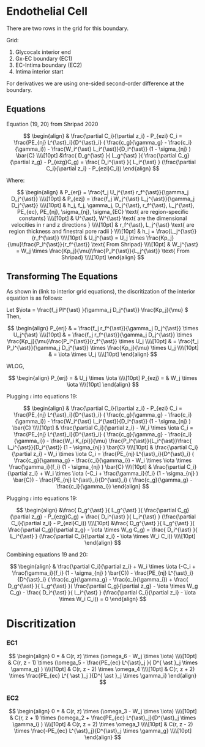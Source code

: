 # Endothelial Cell

There are two rows in the grid for this boundary.

Grid:   
1. Glycocalx interior end  
2. Gx-EC boundary (EC1)  
3. EC-Intima boundary (EC2)  
4. Intima interior start  
 
For derivatives we are using one-sided second-order difference at the boundary.


## Equations

Equation (19, 20) from Shripad 2020

$$
\begin{align}
& \frac{\partial C_i}{\partial z_i} - P_{ezi} C_i = \frac{PE_{nj} L^{\ast}_i}{D^{\ast}_i} ( \frac{c_g}{\gamma_g} - \frac{c_i}{\gamma_i}) - \frac{W_i^{\ast} L_i^{\ast}}{D_i^{\ast}} (1 - \sigma_{nj} ) \bar{C} \\\\[10pt]
&\frac{ D_g^{\ast} }{ L_g^{\ast} }( \frac{\partial C_g}{\partial z_g} - P_{ezg}C_g) = \frac{ D_i^{\ast} }{ L_i^{\ast} } (\frac{\partial C_i}{\partial z_i} -  P_{ezi}C_i))
\end{align}
$$

Where:   

$$
\begin{align}
& P_{erj} = \frac{f_j U_j^{\ast} r_f^{\ast}}{\gamma_j D_j^{\ast}} \\\\[10pt]
& P_{ezj} = \frac{f_j W_j^{\ast} L_j^{\ast}}{\gamma_j D_j^{\ast}} \\\\[10pt]
& h_j, f_j, \gamma_j, D_j^{\ast}, r_f^{\ast}, L_j^{\ast}, PE_{ec}, PE_{nj}, \sigma_{nj}, \sigma_{EC} \text{ are region-specific constants} \\\\[10pt]
& U^{\ast}, W^{\ast} \text{ are the dimensional velocities in r and z directions } \\\\[10pt]
& r_f^{\ast}, L_j^{\ast} \text{ are region thickness and finestral pore radii } \\\\[10pt]
& h_j = \frac{L_j^{\ast}}{r_f^{\ast}} \\\\[10pt]
& U_j^{\ast} = U_j \times \frac{Kp_j}{\mu}\frac{P_l^{\ast}}{r_f^{\ast}} \text{ From Shripad} \\\\[10pt]
& W_j^{\ast} = W_j \times \frac{Kp_j}{\mu}\frac{P_l^{\ast}}{L_j^{\ast}} \text{ From Shripad} \\\\[10pt]
\end{align}
$$

## Transforming The Equations

As shown in (link to interior grid equations), the discritization of the interior equation is as follows: 

Let $\iota = \frac{f_j Pl^{\ast} }{\gamma_j D_j^{\ast}} \frac{Kp_j}{\mu} $  
Then, 

$$
\begin{align}
P_{erj} & = \frac{f_j r_f^{\ast}}{\gamma_j D_j^{\ast}} \times U_j^{\ast} \\\\[10pt]
& = \frac{f_j r_f^{\ast}}{\gamma_j D_j^{\ast}} \times \frac{Kp_j}{\mu}\frac{P_l^{\ast}}{r_f^{\ast}} \times U_j \\\\[10pt]
& = \frac{f_j P_l^{\ast}}{\gamma_j D_j^{\ast}} \times \frac{Kp_j}{\mu} \times U_j \\\\[10pt]
& = \iota \times U_j \\\\[10pt]
\end{align}
$$

WLOG,  

$$
\begin{align}
P_{erj} = & U_j \times \iota   \\\\[10pt]
P_{ezj} = & W_j \times \iota   \\\\[10pt]
\end{align}
$$ 

Plugging $\iota$ into equations 19:  

$$
\begin{align}
& \frac{\partial C_i}{\partial z_i} - P_{ezi} C_i = \frac{PE_{nj} L^{\ast}_i}{D^{\ast}_i} ( \frac{c_g}{\gamma_g} - \frac{c_i}{\gamma_i}) - \frac{W_i^{\ast} L_i^{\ast}}{D_i^{\ast}} (1 - \sigma_{nj} ) \bar{C} \\\\[10pt]
& \frac{\partial C_i}{\partial z_i} - W_i \times \iota C_i = \frac{PE_{nj} L^{\ast}_i}{D^{\ast}_i} ( \frac{c_g}{\gamma_g} - \frac{c_i}{\gamma_i}) - \frac{W_i K_{pi}}{\mu} \frac{P_l^{\ast}}{L_i^{\ast}}\frac{ L_i^{\ast}}{D_i^{\ast}} (1 - \sigma_{nj} ) \bar{C} \\\\[10pt]
& \frac{\partial C_i}{\partial z_i} - W_i \times \iota C_i = \frac{PE_{nj} L^{\ast}_i}{D^{\ast}_i} ( \frac{c_g}{\gamma_g} - \frac{c_i}{\gamma_i}) - W_i \times \iota \times \frac{\gamma_i}{f_i} (1 - \sigma_{nj} ) \bar{C} \\\\[10pt]
& \frac{\partial C_i}{\partial z_i} + W_i \times \iota (-C_i + \frac{\gamma_i}{f_i} (1 - \sigma_{nj} ) \bar{C}) - \frac{PE_{nj} L^{\ast}_i}{D^{\ast}_i} ( \frac{c_g}{\gamma_g} - \frac{c_i}{\gamma_i})
\end{align}
$$

Plugging $\iota$ into equations 19:    

$$
\begin{align}
&\frac{ D_g^{\ast} }{ L_g^{\ast} }( \frac{\partial C_g}{\partial z_g} - P_{ezg}C_g) = \frac{ D_i^{\ast} }{ L_i^{\ast} } (\frac{\partial C_i}{\partial z_i} -  P_{ezi}C_i)) \\\\[10pt]
&\frac{ D_g^{\ast} }{ L_g^{\ast} }( \frac{\partial C_g}{\partial z_g} - \iota \times W_g C_g) = \frac{ D_i^{\ast} }{ L_i^{\ast} } (\frac{\partial C_i}{\partial z_i} -  \iota \times W_i C_i)) \\\\[10pt]
\end{align}
$$

Combining equations 19 and 20:    

$$
\begin{align}
& \frac{\partial C_i}{\partial z_i} + W_i \times \iota (-C_i + \frac{\gamma_i}{f_i} (1 - \sigma_{nj} ) \bar{C}) - \frac{PE_{nj} L^{\ast}_i}{D^{\ast}_i} ( \frac{c_g}{\gamma_g} - \frac{c_i}{\gamma_i}) + 
\frac{ D_g^{\ast} }{ L_g^{\ast} }( \frac{\partial C_g}{\partial z_g} - \iota \times W_g C_g) - \frac{ D_i^{\ast} }{ L_i^{\ast} } (\frac{\partial C_i}{\partial z_i} -  \iota \times W_i C_i)) = 0
\end{align}
$$

# Discritization

### EC1

$$
\begin{align}
0 = & C(r, z) \times (\omega_6 - W_j \times \iota)  \\\\[10pt]  
& C(r, z - 1) \times (\omega_5 - \frac{PE_{ec} L^{\ast}_j }{ D^{ \ast }_j \times \gamma_g} ) \\\\[10pt] 
& C(r, z - 2) \times \omega_4 \\\\[10pt] 
& C(r, z + 2) \times \frac{PE_{ec} L^{ \ast }_j }{D^{ \ast }_j \times \gamma_i} 
\end{align} 
$$

<!--  
0 = & \omega_1 \\, P(r, z + 1 + 2) + \omega_2 \\, P(r, z + 1) + \omega_3 \\, P(r, z) \\\\[10pt]
-->


### EC2

$$
\begin{align}
0 = & C(r, z) \times (\omega_3 - W_j \times \iota)  \\\\[10pt]  
& C(r, z + 1) \times (\omega_2 + \frac{PE_{ec} L^{\ast}_j}{D^{\ast}_j \times \gamma_i} ) \\\\[10pt] 
& C(r, z + 2) \times \omega_1 \\\\[10pt] 
& C(r, z - 2) \times \frac{-PE_{ec} L^{\ast}_j}{D^{\ast}_j \times \gamma_g} \\\\[10pt] 
\end{align} 
$$


